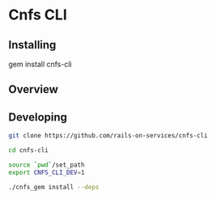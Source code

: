 # Cnfs CLI

## Installing

gem install cnfs-cli

## Overview


## Developing

```bash
git clone https://github.com/rails-on-services/cnfs-cli

cd cnfs-cli

source `pwd`/set_path
export CNFS_CLI_DEV=1

./cnfs_gem install --deps
```
